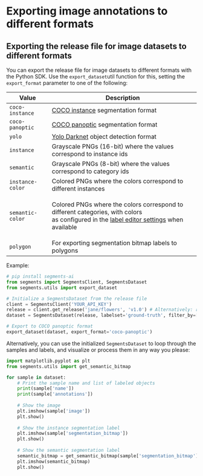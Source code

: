 # Exporting image annotations to different formats

## Exporting the release file for image datasets to different formats

You can export the release file for image datasets to different formats with the Python SDK. Use the `export_dataset`util function for this, setting the `export_format` parameter to one of the following:

| Value            | Description                                                                                                                                                                                     |
| ---------------- | ----------------------------------------------------------------------------------------------------------------------------------------------------------------------------------------------- |
| `coco-instance`  | [COCO instance](https://cocodataset.org/#format-data) segmentation format                                                                                                                       |
| `coco-panoptic`  | [COCO panoptic](https://cocodataset.org/#format-data) segmentation format                                                                                                                       |
| `yolo`           | [Yolo Darknet](https://github.com/AlexeyAB/darknet) object detection format                                                                                                                     |
| `instance`       | Grayscale PNGs (16-bit) where the values correspond to instance ids                                                                                                                             |
| `semantic`       | Grayscale PNGs (8-bit) where the values correspond to category ids                                                                                                                              |
| `instance-color` | Colored PNGs where the colors correspond to different instances                                                                                                                                 |
| `semantic-color` | <p>Colored PNGs where the colors correspond to different categories, with colors<br>as configured in the <a href="../../configure-label-editor.md">label editor settings</a> when available</p> |
| `polygon`        | For exporting segmentation bitmap labels to polygons                                                                                                                                            |

Example:

```python
# pip install segments-ai
from segments import SegmentsClient, SegmentsDataset
from segments.utils import export_dataset

# Initialize a SegmentsDataset from the release file
client = SegmentsClient('YOUR_API_KEY')
release = client.get_release('jane/flowers', 'v1.0') # Alternatively: release = 'flowers-v1.0.json'
dataset = SegmentsDataset(release, labelset='ground-truth', filter_by=['labeled', 'reviewed'])

# Export to COCO panoptic format
export_dataset(dataset, export_format='coco-panoptic')
```

Alternatively, you can use the initialized `SegmentsDataset` to loop through the samples and labels, and visualize or process them in any way you please:

```python
import matplotlib.pyplot as plt
from segments.utils import get_semantic_bitmap

for sample in dataset:
    # Print the sample name and list of labeled objects
    print(sample['name'])
    print(sample['annotations'])
    
    # Show the image
    plt.imshow(sample['image'])
    plt.show()
    
    # Show the instance segmentation label
    plt.imshow(sample['segmentation_bitmap'])
    plt.show()
    
    # Show the semantic segmentation label
    semantic_bitmap = get_semantic_bitmap(sample['segmentation_bitmap'], sample['annotations'])
    plt.imshow(semantic_bitmap)
    plt.show()
```
